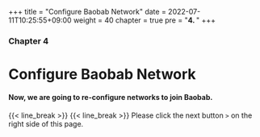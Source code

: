 +++
title = "Configure Baobab Network"
date = 2022-07-11T10:25:55+09:00
weight = 40
chapter = true
pre = "<b>4. </b>"
+++

### Chapter 4

# Configure Baobab Network

#### Now, we are going to re-configure networks to join Baobab.
#### 

{{< line_break >}}
{{< line_break >}}
Please click the next button ```>``` on the right side of this page.
